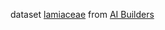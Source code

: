 dataset [lamiaceae](https://l.facebook.com/l.php?u=https%3A%2F%2Fdrive.google.com%2Fdrive%2Ffolders%2F1hmc1Io_lg4_Q3fMqsmSPD9XpsBZ93FmJ%3Fusp%3Dsharing%26fbclid%3DIwAR39-PISa__eDd5xUMgLvRh1nMsNdXt1iVEqGp5qggIgtBd51FrCKk1TYO4&h=AT3wOCs1U1x11NBBlR4aztv9DVMOUhOFMs9GUQtpP-N-JZaAQPLcI6MWjKuvhUEox81VOF9DTGV4hKLQ3XH4CxEQjzyp62-FfymRbcPSsOLZpG-eDP65udo6-pI1hHyik5j6-pJb9Eu6tRLiAJbU&__tn__=-UK-R&c[0]=AT1bhvYz3Te0I9BU-WAJBqwh_gB_8moxwbCx0j6peDU0bhKEzCQhzeQPY4A24SrYdXO24xHTlk_P9m7EFKUAJYby5WEhRWxKFlrrLtkdrouPbag1KHIg7O4j91TwqH82tNaHsLfkA91IPOkRyIdUT8QUCjjcow) from [AI Builders](https://web.facebook.com/aibuildersx/posts/pfbid02g3QbHLT8axEbVpc28DDVSBusaYhjhGh8HVi1ND6jrpUG5zW4KSF9aZYdHN5aLiJQl)
